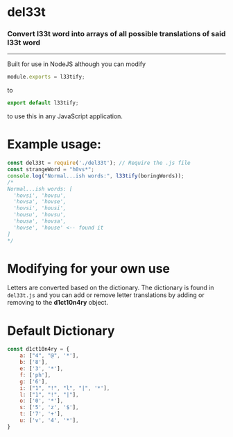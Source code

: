 # del33t
<h3>Convert l33t word into arrays of all possible translations of said l33t word</h3>

<hr>

Built for use in NodeJS although you can modify 
```js
module.exports = l33tify;
``` 
to 
```js
export default l33tify;
```
to use this in any JavaScript application.


# Example usage:
```js
const del33t = require('./del33t'); // Require the .js file
const strangeWord = "h0vs*";
console.log("Normal...ish words:", l33tify(boringWords));
/*
Normal...ish words: [
  'hovsi', 'hovsu',
  'hovsa', 'hovse',
  'hovsi', 'housi',
  'housu', 'hovsu',
  'housa', 'hovsa',
  'hovse', 'house' <-- found it
]
*/
```

# Modifying for your own use
Letters are converted based on the dictionary. The dictionary is found in `del33t.js` and you can add or remove letter translations by 
adding or removing to the **d1ct10n4ry** object.

# Default Dictionary
```js
const d1ct10n4ry = {
    a: ["4", "@", '*'],
    b: ['8'],
    e: ['3', '*'],
    f: ['ph'],
    g: ['6'],
    i: ["1", "!", "l", "|", '*'],
    l: ["1", "!", "|"],
    o: ['0', '*'],
    s: ['5', 'z', '$'],
    t: ['7', '+'],
    u: ['v', '4', '*'],
}
```